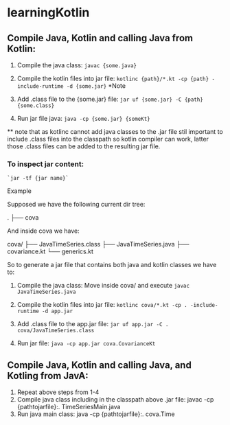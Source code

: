 # learningKotlin

## Compile Java, Kotlin and calling Java from Kotlin: 


1. Compile the java class:
    `javac {some.java}`

2. Compile the kotlin files into jar file: 
    `kotlinc {path}/*.kt -cp {path} -include-runtime -d {some.jar}` *Note

3. Add .class file to the {some.jar} file:
    `jar uf {some.jar} -C {path} {some.class}`

4. Run jar file java:
    `java -cp {some.jar} {someKt}`



** note that as kotlinc cannot add java classes to the .jar file stil important to include .class files into the classpath so kotlin
compiler can work, latter those .class files can be added to the resulting jar file.


###     To inspect jar content:
    `jar -tf {jar name}`



Example

Supposed we have the following current dir tree:

.
├── cova


And inside cova we have: 

cova/
├── JavaTimeSeries.class
├── JavaTimeSeries.java
├── covariance.kt
└── generics.kt


So to generate a jar file that contains both java and kotlin classes we have to: 

1. Compile the java class:
    Move inside cova/ and execute `javac JavaTimeSeries.java`

2. Compile the kotlin files into jar file:
    `kotlinc cova/*.kt -cp . -include-runtime -d app.jar`

3. Add .class file to the app.jar file:
    `jar uf app.jar -C . cova/JavaTimeSeries.class`

4. Run jar file:
    `java -cp app.jar cova.CovarianceKt`


## Compile Java, Kotlin and calling Java, and Kotling from JavA: 

1. Repeat above steps from 1-4
2. Compile java class including in the classpath above .jar file: 
    javac -cp {pathtojarfile}:. TimeSeriesMain.java 
3. Run java main class: 
    java -cp {pathtojarfile}:. cova.Time




